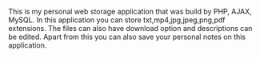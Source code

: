 This is my personal web storage application that was build by PHP, AJAX, MySQL. In this application you can store txt,mp4,jpg,jpeg,png,pdf extensions. The files can also have download option and descriptions can be edited. Apart from this you can also save your personal notes on this application.  

